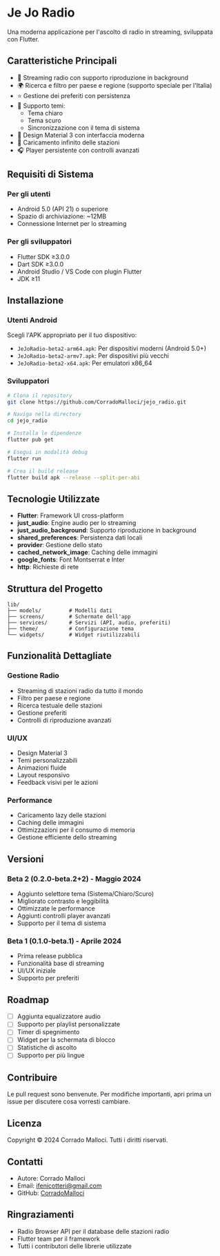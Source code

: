 # Je Jo Radio

Una moderna applicazione per l'ascolto di radio in streaming, sviluppata con Flutter.

## Caratteristiche Principali

- 🎵 Streaming radio con supporto riproduzione in background
- 🌍 Ricerca e filtro per paese e regione (supporto speciale per l'Italia)
- ⭐ Gestione dei preferiti con persistenza
- 🎨 Supporto temi:
  - Tema chiaro
  - Tema scuro
  - Sincronizzazione con il tema di sistema
- 📱 Design Material 3 con interfaccia moderna
- 🔄 Caricamento infinito delle stazioni
- 🎧 Player persistente con controlli avanzati

## Requisiti di Sistema

### Per gli utenti
- Android 5.0 (API 21) o superiore
- Spazio di archiviazione: ~12MB
- Connessione Internet per lo streaming

### Per gli sviluppatori
- Flutter SDK ≥3.0.0
- Dart SDK ≥3.0.0
- Android Studio / VS Code con plugin Flutter
- JDK ≥11

## Installazione

### Utenti Android
Scegli l'APK appropriato per il tuo dispositivo:

- `JeJoRadio-beta2-arm64.apk`: Per dispositivi moderni (Android 5.0+)
- `JeJoRadio-beta2-armv7.apk`: Per dispositivi più vecchi
- `JeJoRadio-beta2-x64.apk`: Per emulatori x86_64

### Sviluppatori
```bash
# Clona il repository
git clone https://github.com/CorradoMalloci/jejo_radio.git

# Naviga nella directory
cd jejo_radio

# Installa le dipendenze
flutter pub get

# Esegui in modalità debug
flutter run

# Crea il build release
flutter build apk --release --split-per-abi
```

## Tecnologie Utilizzate

- **Flutter**: Framework UI cross-platform
- **just_audio**: Engine audio per lo streaming
- **just_audio_background**: Supporto riproduzione in background
- **shared_preferences**: Persistenza dati locali
- **provider**: Gestione dello stato
- **cached_network_image**: Caching delle immagini
- **google_fonts**: Font Montserrat e Inter
- **http**: Richieste di rete

## Struttura del Progetto

```
lib/
├── models/         # Modelli dati
├── screens/        # Schermate dell'app
├── services/       # Servizi (API, audio, preferiti)
├── theme/          # Configurazione tema
└── widgets/        # Widget riutilizzabili
```

## Funzionalità Dettagliate

### Gestione Radio
- Streaming di stazioni radio da tutto il mondo
- Filtro per paese e regione
- Ricerca testuale delle stazioni
- Gestione preferiti
- Controlli di riproduzione avanzati

### UI/UX
- Design Material 3
- Temi personalizzabili
- Animazioni fluide
- Layout responsivo
- Feedback visivi per le azioni

### Performance
- Caricamento lazy delle stazioni
- Caching delle immagini
- Ottimizzazioni per il consumo di memoria
- Gestione efficiente dello streaming

## Versioni

### Beta 2 (0.2.0-beta.2+2) - Maggio 2024
- Aggiunto selettore tema (Sistema/Chiaro/Scuro)
- Migliorato contrasto e leggibilità
- Ottimizzate le performance
- Aggiunti controlli player avanzati
- Supporto per il tema di sistema

### Beta 1 (0.1.0-beta.1) - Aprile 2024
- Prima release pubblica
- Funzionalità base di streaming
- UI/UX iniziale
- Supporto per preferiti

## Roadmap
- [ ] Aggiunta equalizzatore audio
- [ ] Supporto per playlist personalizzate
- [ ] Timer di spegnimento
- [ ] Widget per la schermata di blocco
- [ ] Statistiche di ascolto
- [ ] Supporto per più lingue

## Contribuire
Le pull request sono benvenute. Per modifiche importanti, apri prima un issue per discutere cosa vorresti cambiare.

## Licenza
Copyright © 2024 Corrado Malloci. Tutti i diritti riservati.

## Contatti
- Autore: Corrado Malloci
- Email: ifenicotteri@gmail.com
- GitHub: [CorradoMalloci](https://github.com/CorradoMalloci)

## Ringraziamenti
- Radio Browser API per il database delle stazioni radio
- Flutter team per il framework
- Tutti i contributori delle librerie utilizzate
